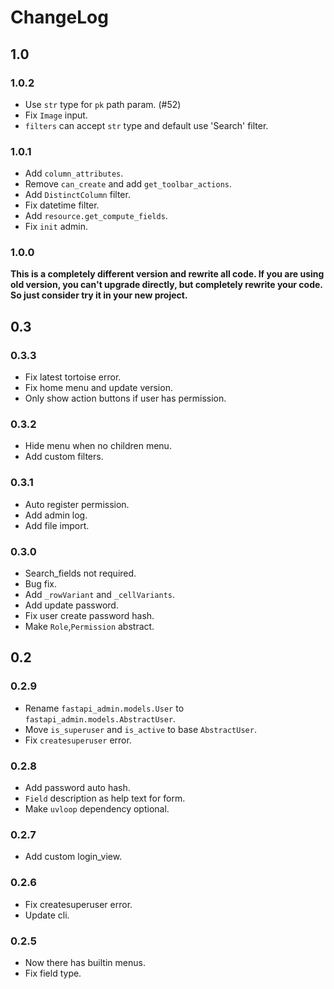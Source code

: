 # ChangeLog

## 1.0

### 1.0.2

- Use `str` type for `pk` path param. (#52)
- Fix `Image` input.
- `filters` can accept `str` type and default use 'Search' filter.

### 1.0.1

- Add `column_attributes`.
- Remove `can_create` and add `get_toolbar_actions`.
- Add `DistinctColumn` filter.
- Fix datetime filter.
- Add `resource.get_compute_fields`.
- Fix `init` admin.

### 1.0.0

**This is a completely different version and rewrite all code. If you are using old version, you can't upgrade directly,
but completely rewrite your code. So just consider try it in your new project.**

## 0.3

### 0.3.3

- Fix latest tortoise error.
- Fix home menu and update version.
- Only show action buttons if user has permission.

### 0.3.2

- Hide menu when no children menu.
- Add custom filters.

### 0.3.1

- Auto register permission.
- Add admin log.
- Add file import.

### 0.3.0

- Search_fields not required.
- Bug fix.
- Add `_rowVariant` and `_cellVariants`.
- Add update password.
- Fix user create password hash.
- Make `Role`,`Permission` abstract.

## 0.2

### 0.2.9

- Rename `fastapi_admin.models.User` to `fastapi_admin.models.AbstractUser`.
- Move `is_superuser` and `is_active` to base `AbstractUser`.
- Fix `createsuperuser` error.

### 0.2.8

- Add password auto hash.
- `Field` description as help text for form.
- Make `uvloop` dependency optional.

### 0.2.7

- Add custom login_view.

### 0.2.6

- Fix createsuperuser error.
- Update cli.

### 0.2.5

- Now there has builtin menus.
- Fix field type.
